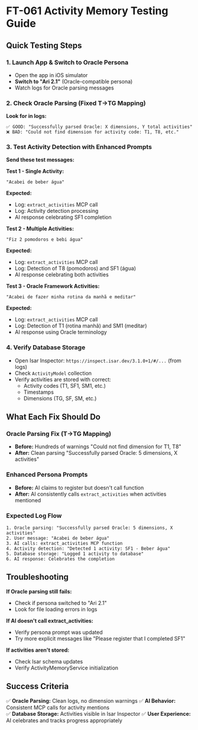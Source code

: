 # FT-061 Activity Memory Testing Guide

## Quick Testing Steps

### 1. Launch App & Switch to Oracle Persona
- Open the app in iOS simulator
- **Switch to "Ari 2.1"** (Oracle-compatible persona)
- Watch logs for Oracle parsing messages

### 2. Check Oracle Parsing (Fixed T→TG Mapping)
**Look for in logs:**
```
✅ GOOD: "Successfully parsed Oracle: X dimensions, Y total activities"
❌ BAD: "Could not find dimension for activity code: T1, T8, etc."
```

### 3. Test Activity Detection with Enhanced Prompts
**Send these test messages:**

**Test 1 - Single Activity:**
```
"Acabei de beber água"
```
**Expected:** 
- Log: `extract_activities` MCP call
- Log: Activity detection processing
- AI response celebrating SF1 completion

**Test 2 - Multiple Activities:**
```
"Fiz 2 pomodoros e bebi água"
```
**Expected:**
- Log: `extract_activities` MCP call  
- Log: Detection of T8 (pomodoros) and SF1 (água)
- AI response celebrating both activities

**Test 3 - Oracle Framework Activities:**
```
"Acabei de fazer minha rotina da manhã e meditar"
```
**Expected:**
- Log: `extract_activities` MCP call
- Log: Detection of T1 (rotina manhã) and SM1 (meditar)
- AI response using Oracle terminology

### 4. Verify Database Storage
- Open Isar Inspector: `https://inspect.isar.dev/3.1.0+1/#/...` (from logs)
- Check `ActivityModel` collection
- Verify activities are stored with correct:
  - Activity codes (T1, SF1, SM1, etc.)
  - Timestamps
  - Dimensions (TG, SF, SM, etc.)

## What Each Fix Should Do

### Oracle Parsing Fix (T→TG Mapping)
- **Before:** Hundreds of warnings "Could not find dimension for T1, T8"
- **After:** Clean parsing "Successfully parsed Oracle: 5 dimensions, X activities"

### Enhanced Persona Prompts
- **Before:** AI claims to register but doesn't call function
- **After:** AI consistently calls `extract_activities` when activities mentioned

### Expected Log Flow
```
1. Oracle parsing: "Successfully parsed Oracle: 5 dimensions, X activities"
2. User message: "Acabei de beber água"
3. AI calls: extract_activities MCP function
4. Activity detection: "Detected 1 activity: SF1 - Beber água"
5. Database storage: "Logged 1 activity to database"
6. AI response: Celebrates the completion
```

## Troubleshooting

**If Oracle parsing still fails:**
- Check if persona switched to "Ari 2.1"
- Look for file loading errors in logs

**If AI doesn't call extract_activities:**
- Verify persona prompt was updated
- Try more explicit messages like "Please register that I completed SF1"

**If activities aren't stored:**
- Check Isar schema updates
- Verify ActivityMemoryService initialization

## Success Criteria

✅ **Oracle Parsing:** Clean logs, no dimension warnings
✅ **AI Behavior:** Consistent MCP calls for activity mentions  
✅ **Database Storage:** Activities visible in Isar Inspector
✅ **User Experience:** AI celebrates and tracks progress appropriately
